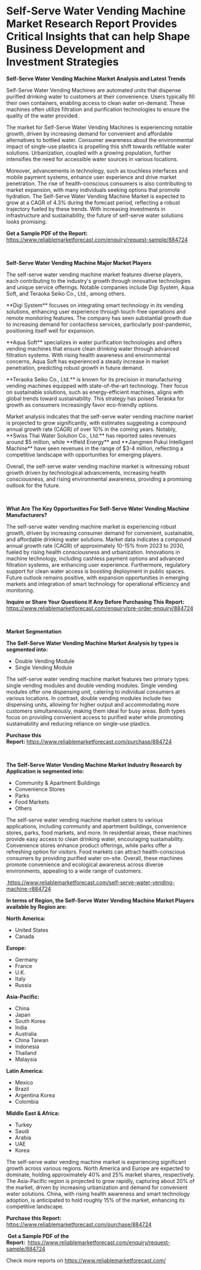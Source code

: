 <p><h1>Self-Serve Water Vending Machine Market Research Report Provides Critical Insights that can help Shape Business Development and Investment Strategies</h1></p><p><strong>Self-Serve Water Vending Machine Market Analysis and Latest Trends</strong></p>
<p><p>Self-Serve Water Vending Machines are automated units that dispense purified drinking water to customers at their convenience. Users typically fill their own containers, enabling access to clean water on-demand. These machines often utilize filtration and purification technologies to ensure the quality of the water provided.</p><p>The market for Self-Serve Water Vending Machines is experiencing notable growth, driven by increasing demand for convenient and affordable alternatives to bottled water. Consumer awareness about the environmental impact of single-use plastics is propelling this shift towards refillable water solutions. Urbanization, coupled with a growing population, further intensifies the need for accessible water sources in various locations.</p><p>Moreover, advancements in technology, such as touchless interfaces and mobile payment systems, enhance user experience and drive market penetration. The rise of health-conscious consumers is also contributing to market expansion, with many individuals seeking options that promote hydration. The Self-Serve Water Vending Machine Market is expected to grow at a CAGR of 4.3% during the forecast period, reflecting a robust trajectory fueled by these trends. With increasing investments in infrastructure and sustainability, the future of self-serve water solutions looks promising.</p></p>
<p><strong>Get a Sample PDF of the Report:&nbsp;</strong> <a href="https://www.reliablemarketforecast.com/enquiry/request-sample/884724?utm_campaign=3572&utm_medium=2&utm_source=Github&utm_content=ia&utm_term=11042025&utm_id=self-serve-water-vending-machine">https://www.reliablemarketforecast.com/enquiry/request-sample/884724</a></p>
<p>&nbsp;</p>
<p><strong>Self-Serve Water Vending Machine Major Market Players</strong></p>
<p><p>The self-serve water vending machine market features diverse players, each contributing to the industry's growth through innovative technologies and unique service offerings. Notable companies include Digi System, Aqua Soft, and Teraoka Seiko Co., Ltd., among others.</p><p>**Digi System** focuses on integrating smart technology in its vending solutions, enhancing user experience through touch-free operations and remote monitoring features. The company has seen substantial growth due to increasing demand for contactless services, particularly post-pandemic, positioning itself well for expansion.</p><p>**Aqua Soft** specializes in water purification technologies and offers vending machines that ensure clean drinking water through advanced filtration systems. With rising health awareness and environmental concerns, Aqua Soft has experienced a steady increase in market penetration, predicting robust growth in future demand.</p><p>**Teraoka Seiko Co., Ltd.** is known for its precision in manufacturing vending machines equipped with state-of-the-art technology. Their focus on sustainable solutions, such as energy-efficient machines, aligns with global trends toward sustainability. This strategy has poised Teraoka for growth as consumers increasingly favor eco-friendly options.</p><p>Market analysis indicates that the self-serve water vending machine market is projected to grow significantly, with estimates suggesting a compound annual growth rate (CAGR) of over 10% in the coming years. Notably, **Swiss Thai Water Solution Co., Ltd.** has reported sales revenues around $5 million, while **Ifield Energy** and **Jiangmen Pukui Intelligent Machine** have seen revenues in the range of $3-4 million, reflecting a competitive landscape with opportunities for emerging players.</p><p>Overall, the self-serve water vending machine market is witnessing robust growth driven by technological advancements, increasing health consciousness, and rising environmental awareness, providing a promising outlook for the future.</p></p>
<p>&nbsp;</p>
<p><strong>What Are The Key Opportunities For Self-Serve Water Vending Machine Manufacturers?</strong></p>
<p><p>The self-serve water vending machine market is experiencing robust growth, driven by increasing consumer demand for convenient, sustainable, and affordable drinking water solutions. Market data indicates a compound annual growth rate (CAGR) of approximately 10-15% from 2023 to 2030, fueled by rising health consciousness and urbanization. Innovations in machine technology, including cashless payment options and advanced filtration systems, are enhancing user experience. Furthermore, regulatory support for clean water access is boosting deployment in public spaces. Future outlook remains positive, with expansion opportunities in emerging markets and integration of smart technology for operational efficiency and monitoring.</p></p>
<p><strong>Inquire or Share Your Questions If Any Before Purchasing This Report:</strong> <a href="https://www.reliablemarketforecast.com/enquiry/pre-order-enquiry/884724?utm_campaign=3572&utm_medium=2&utm_source=Github&utm_content=ia&utm_term=11042025&utm_id=self-serve-water-vending-machine">https://www.reliablemarketforecast.com/enquiry/pre-order-enquiry/884724</a></p>
<p>&nbsp;</p>
<p><strong>Market Segmentation</strong></p>
<p><strong>The Self-Serve Water Vending Machine Market Analysis by types is segmented into:</strong></p>
<p><ul><li>Double Vending Module</li><li>Single Vending Module</li></ul></p>
<p><p>The self-serve water vending machine market features two primary types: single vending modules and double vending modules. Single vending modules offer one dispensing unit, catering to individual consumers at various locations. In contrast, double vending modules include two dispensing units, allowing for higher output and accommodating more customers simultaneously, making them ideal for busy areas. Both types focus on providing convenient access to purified water while promoting sustainability and reducing reliance on single-use plastics.</p></p>
<p><strong>Purchase this Report:&nbsp;</strong><a href="https://www.reliablemarketforecast.com/purchase/884724?utm_campaign=3572&utm_medium=2&utm_source=Github&utm_content=ia&utm_term=11042025&utm_id=self-serve-water-vending-machine">https://www.reliablemarketforecast.com/purchase/884724</a></p>
<p>&nbsp;</p>
<p><strong>The Self-Serve Water Vending Machine Market Industry Research by Application is segmented into:</strong></p>
<p><ul><li>Community & Apartment Buildings</li><li>Convenience Stores</li><li>Parks</li><li>Food Markets</li><li>Others</li></ul></p>
<p><p>The self-serve water vending machine market caters to various applications, including community and apartment buildings, convenience stores, parks, food markets, and more. In residential areas, these machines provide easy access to clean drinking water, encouraging sustainability. Convenience stores enhance product offerings, while parks offer a refreshing option for visitors. Food markets can attract health-conscious consumers by providing purified water on-site. Overall, these machines promote convenience and ecological awareness across diverse environments, appealing to a wide range of customers.</p></p>
<p><a href="https://www.reliablemarketforecast.com/self-serve-water-vending-machine-r884724?utm_campaign=3572&utm_medium=2&utm_source=Github&utm_content=ia&utm_term=11042025&utm_id=self-serve-water-vending-machine">&nbsp;https://www.reliablemarketforecast.com/self-serve-water-vending-machine-r884724</a></p>
<p><strong>In terms of Region, the Self-Serve Water Vending Machine Market Players available by Region are:</strong></p>
<p>
    <p> <strong> North America: </strong>
        <ul>
            <li>United States</li>
            <li>Canada</li>
        </ul>
        </p> 
    <p> <strong> Europe: </strong>
        <ul>
            <li>Germany</li>
            <li>France</li>
            <li>U.K.</li>
            <li>Italy</li>
            <li>Russia</li>
        </ul>
        </p> 
    <p> <strong> Asia-Pacific: </strong>
        <ul>
            <li>China</li>
            <li>Japan</li>
            <li>South Korea</li>
            <li>India</li>
            <li>Australia</li>
            <li>China Taiwan</li>
            <li>Indonesia</li>
            <li>Thailand</li>
            <li>Malaysia</li>
        </ul>
        </p> 
    <p> <strong> Latin America: </strong>
        <ul>
            <li>Mexico</li>
            <li>Brazil</li>
            <li>Argentina Korea</li>
            <li>Colombia</li>
        </ul>
        </p> 
    <p> <strong> Middle East & Africa: </strong>
        <ul>
            <li>Turkey</li>
            <li>Saudi</li>
            <li>Arabia</li>
            <li>UAE</li>
            <li>Korea</li>
        </ul>
    </p>
    </p>
<p><p>The self-serve water vending machine market is experiencing significant growth across various regions. North America and Europe are expected to dominate, holding approximately 40% and 25% market shares, respectively. The Asia-Pacific region is projected to grow rapidly, capturing about 20% of the market, driven by increasing urbanization and demand for convenient water solutions. China, with rising health awareness and smart technology adoption, is anticipated to hold roughly 15% of the market, enhancing its competitive landscape.</p></p>
<p><strong>Purchase this Report: </strong><a href="https://www.reliablemarketforecast.com/purchase/884724?utm_campaign=3572&utm_medium=2&utm_source=Github&utm_content=ia&utm_term=11042025&utm_id=self-serve-water-vending-machine">https://www.reliablemarketforecast.com/purchase/884724</a></p>
<p>&nbsp;<strong>Get a Sample PDF of the Report:&nbsp;&nbsp;</strong><a href="https://www.reliablemarketforecast.com/enquiry/request-sample/884724?utm_campaign=3572&utm_medium=2&utm_source=Github&utm_content=ia&utm_term=11042025&utm_id=self-serve-water-vending-machine">https://www.reliablemarketforecast.com/enquiry/request-sample/884724</a></p>
<p><strong></strong></p>
<p>Check more reports on <a href="https://www.reliablemarketforecast.com/?utm_campaign=3572&utm_medium=2&utm_source=Github&utm_content=ia&utm_term=11042025&utm_id=self-serve-water-vending-machine">https://www.reliablemarketforecast.com/</a></p>